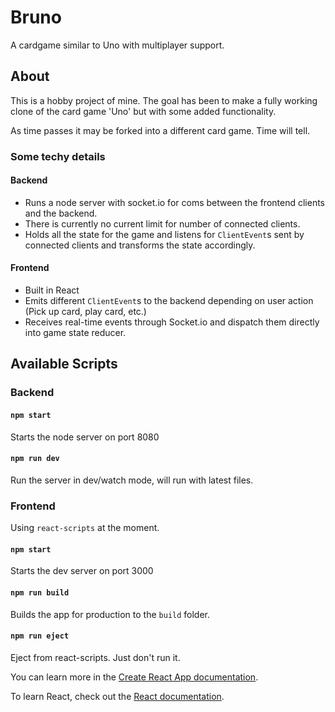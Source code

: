 # Bruno

A cardgame similar to Uno with multiplayer support.

## About

This is a hobby project of mine. The goal has been to make a fully working clone of the card game 'Uno' but with some added functionality.

As time passes it may be forked into a different card game. Time will tell.

### Some techy details

#### Backend

- Runs a node server with socket.io for coms between the frontend clients and the backend.
- There is currently no current limit for number of connected clients.
- Holds all the state for the game and listens for `ClientEvent`s sent by connected clients and transforms the state accordingly.

#### Frontend

- Built in React
- Emits different `ClientEvent`s to the backend depending on user action (Pick up card, play card, etc.)
- Receives real-time events through Socket.io and dispatch them directly into game state reducer.

## Available Scripts

### Backend

#### `npm start`

Starts the node server on port 8080<br />

#### `npm run dev `

Run the server in dev/watch mode, will run with latest files.

### Frontend

Using `react-scripts` at the moment.

#### `npm start`

Starts the dev server on port 3000<br />

#### `npm run build`

Builds the app for production to the `build` folder.<br />

#### `npm run eject`

Eject from react-scripts. Just don't run it.

You can learn more in the [Create React App documentation](https://facebook.github.io/create-react-app/docs/getting-started).

To learn React, check out the [React documentation](https://reactjs.org/).
